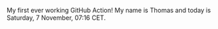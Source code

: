My first ever working GitHub Action!
My name is Thomas and today is Saturday, 7 November, 07:16 CET. 
